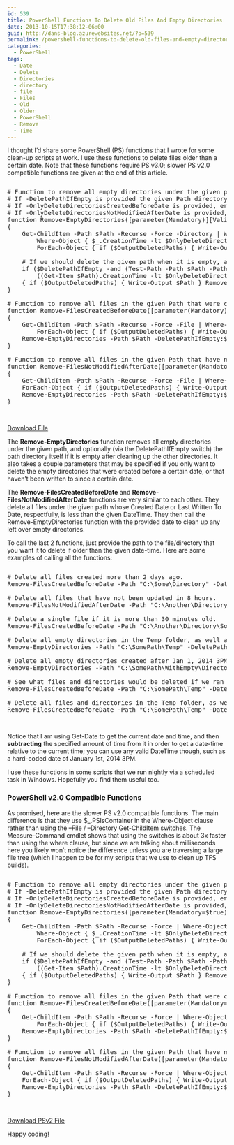```yaml
---
id: 539
title: PowerShell Functions To Delete Old Files And Empty Directories
date: 2013-10-15T17:38:12-06:00
guid: http://dans-blog.azurewebsites.net/?p=539
permalink: /powershell-functions-to-delete-old-files-and-empty-directories/
categories:
  - PowerShell
tags:
  - Date
  - Delete
  - Directories
  - directory
  - file
  - Files
  - Old
  - Older
  - PowerShell
  - Remove
  - Time
---
```

I thought I’d share some PowerShell (PS) functions that I wrote for some clean-up scripts at work. I use these functions to delete files older than a certain date. Note that these functions require PS v3.0; slower PS v2.0 compatible functions are given at the end of this article.

<div id="scid:C89E2BDB-ADD3-4f7a-9810-1B7EACF446C1:1ae951c3-9a90-495d-b4ae-fc601ee7a3dc" class="wlWriterEditableSmartContent" style="float: none; padding-bottom: 0px; padding-top: 0px; padding-left: 0px; margin: 0px; display: inline; padding-right: 0px">
  <pre style=white-space:normal>

  <pre class="brush: powershell; pad-line-numbers: true; title: ; notranslate" title="">
# Function to remove all empty directories under the given path.
# If -DeletePathIfEmpty is provided the given Path directory will also be deleted if it is empty.
# If -OnlyDeleteDirectoriesCreatedBeforeDate is provided, empty folders will only be deleted if they were created before the given date.
# If -OnlyDeleteDirectoriesNotModifiedAfterDate is provided, empty folders will only be deleted if they have not been written to after the given date.
function Remove-EmptyDirectories([parameter(Mandatory)][ValidateScript({Test-Path $_})][string] $Path, [switch] $DeletePathIfEmpty, [DateTime] $OnlyDeleteDirectoriesCreatedBeforeDate = [DateTime]::MaxValue, [DateTime] $OnlyDeleteDirectoriesNotModifiedAfterDate = [DateTime]::MaxValue, [switch] $OutputDeletedPaths, [switch] $WhatIf)
{
    Get-ChildItem -Path $Path -Recurse -Force -Directory | Where-Object { (Get-ChildItem -Path $_.FullName -Recurse -Force -File) -eq $null } |
        Where-Object { $_.CreationTime -lt $OnlyDeleteDirectoriesCreatedBeforeDate -and $_.LastWriteTime -lt $OnlyDeleteDirectoriesNotModifiedAfterDate } |
        ForEach-Object { if ($OutputDeletedPaths) { Write-Output $_.FullName } Remove-Item -Path $_.FullName -Force -WhatIf:$WhatIf }

    # If we should delete the given path when it is empty, and it is a directory, and it is empty, and it meets the date requirements, then delete it.
    if ($DeletePathIfEmpty -and (Test-Path -Path $Path -PathType Container) -and (Get-ChildItem -Path $Path -Force) -eq $null -and
        ((Get-Item $Path).CreationTime -lt $OnlyDeleteDirectoriesCreatedBeforeDate) -and ((Get-Item $Path).LastWriteTime -lt $OnlyDeleteDirectoriesNotModifiedAfterDate))
    { if ($OutputDeletedPaths) { Write-Output $Path } Remove-Item -Path $Path -Force -WhatIf:$WhatIf }
}

# Function to remove all files in the given Path that were created before the given date, as well as any empty directories that may be left behind.
function Remove-FilesCreatedBeforeDate([parameter(Mandatory)][ValidateScript({Test-Path $_})][string] $Path, [parameter(Mandatory)][DateTime] $DateTime, [switch] $DeletePathIfEmpty, [switch] $OutputDeletedPaths, [switch] $WhatIf)
{
    Get-ChildItem -Path $Path -Recurse -Force -File | Where-Object { $_.CreationTime -lt $DateTime } |
		ForEach-Object { if ($OutputDeletedPaths) { Write-Output $_.FullName } Remove-Item -Path $_.FullName -Force -WhatIf:$WhatIf }
    Remove-EmptyDirectories -Path $Path -DeletePathIfEmpty:$DeletePathIfEmpty -OnlyDeleteDirectoriesCreatedBeforeDate $DateTime -OutputDeletedPaths:$OutputDeletedPaths -WhatIf:$WhatIf
}

# Function to remove all files in the given Path that have not been modified after the given date, as well as any empty directories that may be left behind.
function Remove-FilesNotModifiedAfterDate([parameter(Mandatory)][ValidateScript({Test-Path $_})][string] $Path, [parameter(Mandatory)][DateTime] $DateTime, [switch] $DeletePathIfEmpty, [switch] $OutputDeletedPaths, [switch] $WhatIf)
{
    Get-ChildItem -Path $Path -Recurse -Force -File | Where-Object { $_.LastWriteTime -lt $DateTime } |
	ForEach-Object { if ($OutputDeletedPaths) { Write-Output $_.FullName } Remove-Item -Path $_.FullName -Force -WhatIf:$WhatIf }
    Remove-EmptyDirectories -Path $Path -DeletePathIfEmpty:$DeletePathIfEmpty -OnlyDeleteDirectoriesNotModifiedAfterDate $DateTime -OutputDeletedPaths:$OutputDeletedPaths -WhatIf:$WhatIf
}

</pre>
</div>

<div id="scid:fb3a1972-4489-4e52-abe7-25a00bb07fdf:c2c16c8f-2fb3-43c5-9185-f9386261beae" class="wlWriterEditableSmartContent" style="float: none; padding-bottom: 0px; padding-top: 0px; padding-left: 0px; margin: 0px; display: inline; padding-right: 0px">
  <p>
    <a href="/assets/Posts/2014/01/Remove-FilesOlderThan.zip" target="_blank">Download File</a>
  </p>
</div>

The **Remove-EmptyDirectories** function removes all empty directories under the given path, and optionally (via the DeletePathIfEmpty switch) the path directory itself if it is empty after cleaning up the other directories. It also takes a couple parameters that may be specified if you only want to delete the empty directories that were created before a certain date, or that haven’t been written to since a certain date.

The **Remove-FilesCreatedBeforeDate** and **Remove-FilesNotModifiedAfterDate** functions are very similar to each other. They delete all files under the given path whose Created Date or Last Written To Date, respectfully, is less than the given DateTime. They then call the Remove-EmptyDirectories function with the provided date to clean up any left over empty directories.

To call the last 2 functions, just provide the path to the file/directory that you want it to delete if older than the given date-time. Here are some examples of calling all the functions:

<div id="scid:C89E2BDB-ADD3-4f7a-9810-1B7EACF446C1:0c7dde8c-4381-4077-936d-b33119373a95" class="wlWriterEditableSmartContent" style="float: none; padding-bottom: 0px; padding-top: 0px; padding-left: 0px; margin: 0px; display: inline; padding-right: 0px">
  <pre style=white-space:normal>

  <pre class="brush: powershell; title: ; notranslate" title="">
# Delete all files created more than 2 days ago.
Remove-FilesCreatedBeforeDate -Path "C:\Some\Directory" -DateTime ((Get-Date).AddDays(-2)) -DeletePathIfEmpty

# Delete all files that have not been updated in 8 hours.
Remove-FilesNotModifiedAfterDate -Path "C:\Another\Directory" -DateTime ((Get-Date).AddHours(-8))

# Delete a single file if it is more than 30 minutes old.
Remove-FilesCreatedBeforeDate -Path "C:\Another\Directory\SomeFile.txt" -DateTime ((Get-Date).AddMinutes(-30))

# Delete all empty directories in the Temp folder, as well as the Temp folder itself if it is empty.
Remove-EmptyDirectories -Path "C:\SomePath\Temp" -DeletePathIfEmpty

# Delete all empty directories created after Jan 1, 2014 3PM.
Remove-EmptyDirectories -Path "C:\SomePath\WithEmpty\Directories" -OnlyDeleteDirectoriesCreatedBeforeDate ([DateTime]::Parse("Jan 1, 2014 15:00:00"))

# See what files and directories would be deleted if we ran the command.
Remove-FilesCreatedBeforeDate -Path "C:\SomePath\Temp" -DateTime (Get-Date) -DeletePathIfEmpty -WhatIf

# Delete all files and directories in the Temp folder, as well as the Temp folder itself if it is empty, and output all paths that were deleted.
Remove-FilesCreatedBeforeDate -Path "C:\SomePath\Temp" -DateTime (Get-Date) -DeletePathIfEmpty -OutputDeletedPaths

</pre>
</div>

Notice that I am using Get-Date to get the current date and time, and then **subtracting** the specified amount of time from it in order to get a date-time relative to the current time; you can use any valid DateTime though, such as a hard-coded date of January 1st, 2014 3PM.

I use these functions in some scripts that we run nightly via a scheduled task in Windows. Hopefully you find them useful too.



### PowerShell v2.0 Compatible Functions

As promised, here are the slower PS v2.0 compatible functions. The main difference is that they use $_.PSIsContainer in the Where-Object clause rather than using the –File / –Directory Get-ChildItem switches. The Measure-Command cmdlet shows that using the switches is about 3x faster than using the where clause, but since we are talking about milliseconds here you likely won’t notice the difference unless you are traversing a large file tree (which I happen to be for my scripts that we use to clean up TFS builds).

<div id="scid:C89E2BDB-ADD3-4f7a-9810-1B7EACF446C1:6a0118b4-0589-49cd-b423-a0f24369b872" class="wlWriterEditableSmartContent" style="float: none; padding-bottom: 0px; padding-top: 0px; padding-left: 0px; margin: 0px; display: inline; padding-right: 0px">
  <pre style=white-space:normal>

  <pre class="brush: powershell; title: ; notranslate" title="">
# Function to remove all empty directories under the given path.
# If -DeletePathIfEmpty is provided the given Path directory will also be deleted if it is empty.
# If -OnlyDeleteDirectoriesCreatedBeforeDate is provided, empty folders will only be deleted if they were created before the given date.
# If -OnlyDeleteDirectoriesNotModifiedAfterDate is provided, empty folders will only be deleted if they have not been written to after the given date.
function Remove-EmptyDirectories([parameter(Mandatory=$true)][ValidateScript({Test-Path $_})][string] $Path, [switch] $DeletePathIfEmpty, [DateTime] $OnlyDeleteDirectoriesCreatedBeforeDate = [DateTime]::MaxValue, [DateTime] $OnlyDeleteDirectoriesNotModifiedAfterDate = [DateTime]::MaxValue, [switch] $OutputDeletedPaths, [switch] $WhatIf)
{
    Get-ChildItem -Path $Path -Recurse -Force | Where-Object { $_.PSIsContainer -and (Get-ChildItem -Path $_.FullName -Recurse -Force | Where-Object { !$_.PSIsContainer }) -eq $null } |
        Where-Object { $_.CreationTime -lt $OnlyDeleteDirectoriesCreatedBeforeDate -and $_.LastWriteTime -lt $OnlyDeleteDirectoriesNotModifiedAfterDate } |
        ForEach-Object { if ($OutputDeletedPaths) { Write-Output $_.FullName } Remove-Item -Path $_.FullName -Force -WhatIf:$WhatIf }

    # If we should delete the given path when it is empty, and it is a directory, and it is empty, and it meets the date requirements, then delete it.
    if ($DeletePathIfEmpty -and (Test-Path -Path $Path -PathType Container) -and (Get-ChildItem -Path $Path -Force) -eq $null -and
        ((Get-Item $Path).CreationTime -lt $OnlyDeleteDirectoriesCreatedBeforeDate) -and ((Get-Item $Path).LastWriteTime -lt $OnlyDeleteDirectoriesNotModifiedAfterDate))
    { if ($OutputDeletedPaths) { Write-Output $Path } Remove-Item -Path $Path -Force -WhatIf:$WhatIf }
}

# Function to remove all files in the given Path that were created before the given date, as well as any empty directories that may be left behind.
function Remove-FilesCreatedBeforeDate([parameter(Mandatory=$true)][ValidateScript({Test-Path $_})][string] $Path, [parameter(Mandatory)][DateTime] $DateTime, [switch] $DeletePathIfEmpty, [switch] $OutputDeletedPaths, [switch] $WhatIf)
{
    Get-ChildItem -Path $Path -Recurse -Force | Where-Object { !$_.PSIsContainer -and $_.CreationTime -lt $DateTime } |
		ForEach-Object { if ($OutputDeletedPaths) { Write-Output $_.FullName } Remove-Item -Path $_.FullName -Force -WhatIf:$WhatIf }
    Remove-EmptyDirectories -Path $Path -DeletePathIfEmpty:$DeletePathIfEmpty -OnlyDeleteDirectoriesCreatedBeforeDate $DateTime -OutputDeletedPaths:$OutputDeletedPaths -WhatIf:$WhatIf
}

# Function to remove all files in the given Path that have not been modified after the given date, as well as any empty directories that may be left behind.
function Remove-FilesNotModifiedAfterDate([parameter(Mandatory=$true)][ValidateScript({Test-Path $_})][string] $Path, [parameter(Mandatory)][DateTime] $DateTime, [switch] $DeletePathIfEmpty, [switch] $OutputDeletedPaths, [switch] $WhatIf)
{
    Get-ChildItem -Path $Path -Recurse -Force | Where-Object { !$_.PSIsContainer -and $_.LastWriteTime -lt $DateTime } |
	ForEach-Object { if ($OutputDeletedPaths) { Write-Output $_.FullName } Remove-Item -Path $_.FullName -Force -WhatIf:$WhatIf }
    Remove-EmptyDirectories -Path $Path -DeletePathIfEmpty:$DeletePathIfEmpty -OnlyDeleteDirectoriesNotModifiedAfterDate $DateTime -OutputDeletedPaths:$OutputDeletedPaths -WhatIf:$WhatIf
}

</pre>
</div>

<div id="scid:fb3a1972-4489-4e52-abe7-25a00bb07fdf:b8e621ed-daea-4ac4-b565-fb8f9cd997e6" class="wlWriterEditableSmartContent" style="float: none; padding-bottom: 0px; padding-top: 0px; padding-left: 0px; margin: 0px; display: inline; padding-right: 0px">
  <p>
    <a href="/assets/Posts/2014/01/Remove-FilesOlderThanPSv2.zip" target="_blank">Download PSv2 File</a>
  </p>
</div>

Happy coding!
